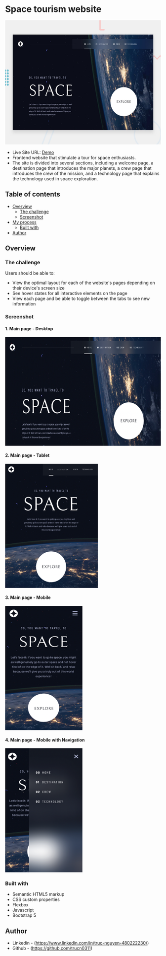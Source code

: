 # Space tourism website 
<img src="preview/preview.jpg" width="600" height="400">

- Live Site URL: [Demo](https://tourtospace.netlify.app)
- Frontend website that stimulate a tour for space enthusiasts.
- The site is divided into several sections, including a welcome page, a destination page that introduces the major planets, a crew page that introduces the crew of the mission, and a technology page that explains the technology used in space exploration.

## Table of contents

- [Overview](#overview)
  - [The challenge](#the-challenge)
  - [Screenshot](#screenshot)
- [My process](#my-process)
  - [Built with](#built-with)
- [Author](#author)

## Overview

### The challenge

Users should be able to:

- View the optimal layout for each of the website's pages depending on their device's screen size
- See hover states for all interactive elements on the page
- View each page and be able to toggle between the tabs to see new information

### Screenshot

#### 1. Main page - Desktop

<img src="preview/desktop.png" width="600" height="350">

#### 2. Main page - Tablet

<img src="preview/tablet.png" width="300" height="400">

#### 3. Main page - Mobile

<img src="preview/mobile.png" width="250" height="400">

#### 4. Main page - Mobile with Navigation

<img src="preview/mobile-with-nav.png" width="250" height="400">

### Built with

- Semantic HTML5 markup
- CSS custom properties
- Flexbox
- Javascript
- Bootstrap 5

## Author

- Linkedin - (https://www.linkedin.com/in/truc-nguyen-480222230/)
- Github - (https://github.com/trucn0311)
